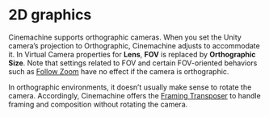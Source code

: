# 2D graphics

Cinemachine supports orthographic cameras. When you set the Unity camera’s projection to Orthographic, Cinemachine adjusts to accommodate it.  In Virtual Camera properties for __Lens__, __FOV__ is replaced by __Orthographic Size__.  Note that settings related to FOV and certain FOV-oriented behaviors such as [Follow Zoom](CinemachineFollowZoom.html) have no effect if the camera is orthographic.

In orthographic environments, it doesn’t usually make sense to rotate the camera.  Accordingly, Cinemachine offers the [Framing Transposer](CinemachineBodyFramingTransposer.html) to handle framing and composition without rotating the camera.

